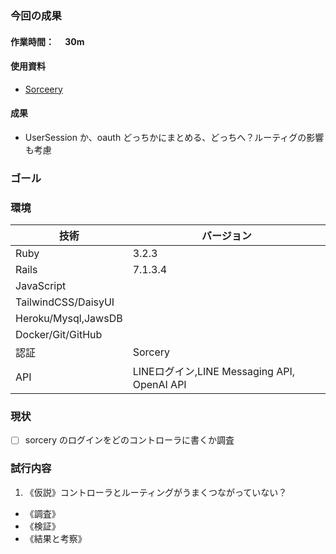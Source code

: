### 今回の成果

#### 作業時間：　 30m

#### 使用資料

- [Sorceery](https://github.com/Sorcery/sorcery/wiki/Simple-Password-Authentication)

#### 成果

<!--現状から持ってきて、ToDo更新して考察-->

- UserSession か、oauth どっちかにまとめる、どっちへ？ルーティグの影響も考慮

### ゴール

### 環境

| 技術 | バージョン |
| -- | -- |
| Ruby | 3.2.3 |
| Rails | 7.1.3.4 |
| JavaScript | |
| TailwindCSS/DaisyUI | |
| Heroku/Mysql,JawsDB | |
| Docker/Git/GitHub | |
| 認証 | Sorcery | |
| API | LINEログイン,LINE Messaging API, OpenAI API |

### 現状

<!--タスク分解（何ができて、何ができてないかを可視化）-->

- [ ] sorcery のログインをどのコントローラに書くか調査

### 試行内容

<!--仮説→調査→検証→結果と考察-->

1. 《仮説》コントローラとルーティングがうまくつながっていない？

- 《調査》
- 《検証》
- 《結果と考察》
